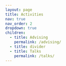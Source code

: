 ```yaml
---
layout: page
title: Activities
nav: true
nav_order: 2
dropdown: true
children:
  - title: Advising
    permalink: /advising/
  - title: divider
  - title: Talks
    permalink: /talks/
---
```

